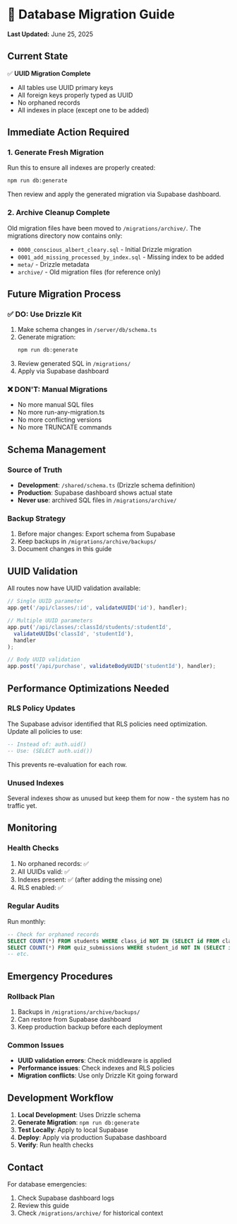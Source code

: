 # 🚀 Database Migration Guide

**Last Updated:** June 25, 2025

## Current State

✅ **UUID Migration Complete**
- All tables use UUID primary keys
- All foreign keys properly typed as UUID
- No orphaned records
- All indexes in place (except one to be added)

## Immediate Action Required

### 1. Generate Fresh Migration

Run this to ensure all indexes are properly created:

```bash
npm run db:generate
```

Then review and apply the generated migration via Supabase dashboard.

### 2. Archive Cleanup Complete

Old migration files have been moved to `/migrations/archive/`. The migrations directory now contains only:
- `0000_conscious_albert_cleary.sql` - Initial Drizzle migration
- `0001_add_missing_processed_by_index.sql` - Missing index to be added
- `meta/` - Drizzle metadata
- `archive/` - Old migration files (for reference only)

## Future Migration Process

### ✅ DO: Use Drizzle Kit

1. Make schema changes in `/server/db/schema.ts`
2. Generate migration:
   ```bash
   npm run db:generate
   ```
3. Review generated SQL in `/migrations/`
4. Apply via Supabase dashboard

### ❌ DON'T: Manual Migrations

- No more manual SQL files
- No more run-any-migration.ts
- No more conflicting versions
- No more TRUNCATE commands

## Schema Management

### Source of Truth
- **Development**: `/shared/schema.ts` (Drizzle schema definition)
- **Production**: Supabase dashboard shows actual state
- **Never use**: archived SQL files in `/migrations/archive/`

### Backup Strategy
1. Before major changes: Export schema from Supabase
2. Keep backups in `/migrations/archive/backups/`
3. Document changes in this guide

## UUID Validation

All routes now have UUID validation available:

```typescript
// Single UUID parameter
app.get('/api/classes/:id', validateUUID('id'), handler);

// Multiple UUID parameters
app.put('/api/classes/:classId/students/:studentId', 
  validateUUIDs('classId', 'studentId'), 
  handler
);

// Body UUID validation
app.post('/api/purchase', validateBodyUUID('studentId'), handler);
```

## Performance Optimizations Needed

### RLS Policy Updates
The Supabase advisor identified that RLS policies need optimization. Update all policies to use:

```sql
-- Instead of: auth.uid()
-- Use: (SELECT auth.uid())
```

This prevents re-evaluation for each row.

### Unused Indexes
Several indexes show as unused but keep them for now - the system has no traffic yet.

## Monitoring

### Health Checks
1. No orphaned records: ✅
2. All UUIDs valid: ✅
3. Indexes present: ✅ (after adding the missing one)
4. RLS enabled: ✅

### Regular Audits
Run monthly:
```sql
-- Check for orphaned records
SELECT COUNT(*) FROM students WHERE class_id NOT IN (SELECT id FROM classes);
SELECT COUNT(*) FROM quiz_submissions WHERE student_id NOT IN (SELECT id FROM students);
-- etc.
```

## Emergency Procedures

### Rollback Plan
1. Backups in `/migrations/archive/backups/`
2. Can restore from Supabase dashboard
3. Keep production backup before each deployment

### Common Issues
- **UUID validation errors**: Check middleware is applied
- **Performance issues**: Check indexes and RLS policies
- **Migration conflicts**: Use only Drizzle Kit going forward

## Development Workflow

1. **Local Development**: Uses Drizzle schema
2. **Generate Migration**: `npm run db:generate`
3. **Test Locally**: Apply to local Supabase
4. **Deploy**: Apply via production Supabase dashboard
5. **Verify**: Run health checks

## Contact

For database emergencies:
1. Check Supabase dashboard logs
2. Review this guide
3. Check `/migrations/archive/` for historical context
